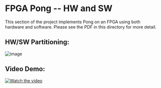 # FPGA Pong -- HW and SW
This section of the project implements Pong on an FPGA using both hardware and software. Please see the PDF in this directory for more detail.

## HW/SW Partitioning:

![image](https://github.com/user-attachments/assets/395cdc8a-6d99-4025-a577-c272aa8b429a)

## Video Demo:

[![Watch the video](https://img.youtube.com/vi/xeyRFYQphgc/maxresdefault.jpg)](https://youtu.be/xeyRFYQphgc)

